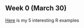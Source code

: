 ## Week 0 (March 30)

[Here](C:\Users\asus\Documents\GitHub\spring21-TolgaErdogann\Files\IE360_Spring21_Homework0.html) is my 5 interesting R examples
